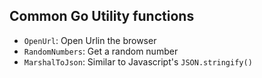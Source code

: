## Common Go Utility functions

- `OpenUrl`: Open Urlin the browser
- `RandomNumbers`: Get a random number
- `MarshalToJson`: Similar to Javascript's `JSON.stringify()`
